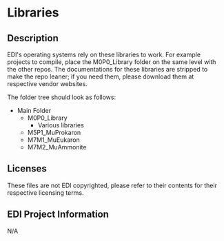 # Libraries

## Description
EDI's operating systems rely on these libraries to work. For example projects to compile, place the M0P0_Library folder on the same level with the other repos. The documentations for these libraries are stripped to make the repo leaner; if you need them, please download them at respective vendor websites.

The folder tree should look as follows:
- Main Folder
  - M0P0_Library
    - Various libraries
  - M5P1_MuProkaron
  - M7M1_MuEukaron
  - M7M2_MuAmmonite

## Licenses
These files are not EDI copyrighted, please refer to their contents for their respective licensing terms.

## EDI Project Information
N/A
